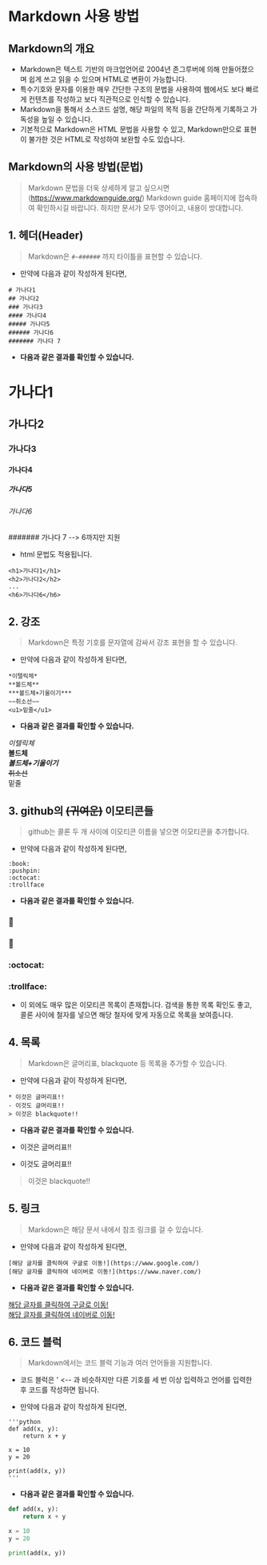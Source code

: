 # Markdown 사용 방법

## Markdown의 개요

* Markdown은 텍스트 기반의 마크업언어로 2004년 존그루버에 의해 만들어졌으며 쉽게 쓰고 읽을 수 있으며 HTML로 변환이 가능합니다. 
* 특수기호와 문자를 이용한 매우 간단한 구조의 문법을 사용하여 웹에서도 보다 빠르게 컨텐츠를 작성하고 보다 직관적으로 인식할 수 있습니다.
* Markdown을 통해서 소스코드 설명, 해당 파일의 목적 등을 간단하게 기록하고 가독성을 높일 수 있습니다.
* 기본적으로 Markdown은 HTML 문법을 사용할 수 있고, Markdown만으로 표현이 불가한 것은 HTML로 작성하여 보완할 수도 있습니다. 

## Markdown의 사용 방법(문법)

> Markdown 문법을 더욱 상세하게 알고 싶으시면 (https://www.markdownguide.org/) Markdown guide 홈페이지에 접속하여 확인하시길 바랍니다. 하지만 문서가 모두 영어이고, 내용이 방대합니다.

## 1. 헤더(Header)

> Markdown은 ```#~######``` 까지 타이틀을 표현할 수 있습니다.

* 만약에 다음과 같이 작성하게 된다면,

```
# 가나다1
## 가나다2
### 가나다3
#### 가나다4
##### 가나다5
###### 가나다6
####### 가나다 7
```

* **다음과 같은 결과를 확인할 수 있습니다.**

# 가나다1
## 가나다2
### 가나다3
#### 가나다4
##### 가나다5
###### 가나다6
####### 가나다 7 --> 6까지만 지원

* html 문법도 적용됩니다.
```
<h1>가나다1</h1>
<h2>가나다2</h2>
...
<h6>가나다6</h6>
```

## 2. 강조

> Markdown은 특정 기호를 문자열에 감싸서 강조 표현을 할 수 있습니다.

* 만약에 다음과 같이 작성하게 된다면,

```
*이텔릭체*
**볼드체**
***볼드체+기울이기***
~~취소선~~
<u1>밑줄</u1>
```
* **다음과 같은 결과를 확인할 수 있습니다.**

*이텔릭체*   
**볼드체**   
***볼드체+기울이기***    
~~취소선~~    
<u1>밑줄</u1>    

## 3. github의 ~~(귀여운)~~ 이모티콘들 

> github는 콜론 두 개 사이에 이모티콘 이름을 넣으면 이모티콘을 추가합니다.

* 만약에 다음과 같이 작성하게 된다면,

```
:book:
:pushpin:
:octocat:
:trollface
```
* **다음과 같은 결과를 확인할 수 있습니다.**

### :book:    
### :pushpin:    
### :octocat:    
### :trollface:

* 이 외에도 매우 많은 이모티콘 목록이 존재합니다. 검색을 통한 목록 확인도 좋고, 콜론 사이에 철자를 넣으면 해당 철자에 맞게 자동으로 목록을 보여줍니다.

## 4. 목록

> Markdown은 글머리표, blackquote 등 목록을 추가할 수 있습니다.

* 만약에 다음과 같이 작성하게 된다면,

```
* 이것은 글머리표!!
- 이것도 글머리표!!
> 이것은 blackquote!!
```
* **다음과 같은 결과를 확인할 수 있습니다.**  

* 이것은 글머리표!!
- 이것도 글머리표!!
> 이것은 blackquote!!

## 5. 링크

> Markdown은 해당 문서 내에서 참조 링크를 걸 수 있습니다.

* 만약에 다음과 같이 작성하게 된다면,

```
[해당 글자를 클릭하여 구글로 이동!](https://www.google.com/)
[해당 글자를 클릭하여 네이버로 이동!](https://www.naver.com/)
```

* **다음과 같은 결과를 확인할 수 있습니다.**

[해당 글자를 클릭하여 구글로 이동!](https://www.google.com/)   
[해당 글자를 클릭하여 네이버로 이동!](https://www.naver.com/)


## 6. 코드 블럭

> Markdown에서는 코드 블럭 기능과 여러 언어들을 지원합니다.

* 코드 블럭은 ' <-- 과 비슷하지만 다른 기호를 세 번 이상 입력하고 언어를 입력한 후 코드를 작성하면 됩니다.

* 만약에 다음과 같이 작성하게 된다면,

```
'''python
def add(x, y):
    return x + y

x = 10
y = 20

print(add(x, y))
'''
```

* **다음과 같은 결과를 확인할 수 있습니다.**

```python
def add(x, y):
    return x + y

x = 10
y = 20

print(add(x, y))
```
